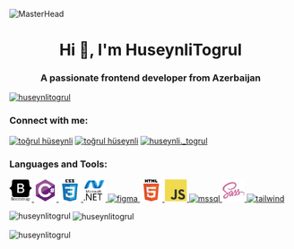 ![MasterHead](https://www.google.com/url?sa=i&url=https%3A%2F%2Fmyloview.com%2Fposter-glowing-neon-line-web-design-and-front-end-development-icon-isolated-no-EA43A9A&psig=AOvVaw0l5XFsSGKPD0GSxf3YmytB&ust=1709123151603000&source=images&cd=vfe&opi=89978449&ved=0CBMQjRxqFwoTCPj68YzCy4QDFQAAAAAdAAAAABA6)
<h1 align="center">Hi 👋, I'm HuseynliTogrul</h1>
<h3 align="center">A passionate frontend developer from Azerbaijan</h3>

<p align="left"> <a href="https://github.com/ryo-ma/github-profile-trophy"><img src="https://github-profile-trophy.vercel.app/?username=huseynlitogrul" alt="huseynlitogrul" /></a> </p>

<h3 align="left">Connect with me:</h3>
<p align="left">
<a href="https://linkedin.com/in/toğrul hüseynli" target="blank"><img align="center" src="https://raw.githubusercontent.com/rahuldkjain/github-profile-readme-generator/master/src/images/icons/Social/linked-in-alt.svg" alt="toğrul hüseynli" height="30" width="40" /></a>
<a href="https://fb.com/toğrul hüseynli" target="blank"><img align="center" src="https://raw.githubusercontent.com/rahuldkjain/github-profile-readme-generator/master/src/images/icons/Social/facebook.svg" alt="toğrul hüseynli" height="30" width="40" /></a>
<a href="https://instagram.com/huseynli._togrul" target="blank"><img align="center" src="https://raw.githubusercontent.com/rahuldkjain/github-profile-readme-generator/master/src/images/icons/Social/instagram.svg" alt="huseynli._togrul" height="30" width="40" /></a>
</p>

<h3 align="left">Languages and Tools:</h3>
<p align="left"> <a href="https://getbootstrap.com" target="_blank" rel="noreferrer"> <img src="https://raw.githubusercontent.com/devicons/devicon/master/icons/bootstrap/bootstrap-plain-wordmark.svg" alt="bootstrap" width="40" height="40"/> </a> <a href="https://www.w3schools.com/cs/" target="_blank" rel="noreferrer"> <img src="https://raw.githubusercontent.com/devicons/devicon/master/icons/csharp/csharp-original.svg" alt="csharp" width="40" height="40"/> </a> <a href="https://www.w3schools.com/css/" target="_blank" rel="noreferrer"> <img src="https://raw.githubusercontent.com/devicons/devicon/master/icons/css3/css3-original-wordmark.svg" alt="css3" width="40" height="40"/> </a> <a href="https://dotnet.microsoft.com/" target="_blank" rel="noreferrer"> <img src="https://raw.githubusercontent.com/devicons/devicon/master/icons/dot-net/dot-net-original-wordmark.svg" alt="dotnet" width="40" height="40"/> </a> <a href="https://www.figma.com/" target="_blank" rel="noreferrer"> <img src="https://www.vectorlogo.zone/logos/figma/figma-icon.svg" alt="figma" width="40" height="40"/> </a> <a href="https://www.w3.org/html/" target="_blank" rel="noreferrer"> <img src="https://raw.githubusercontent.com/devicons/devicon/master/icons/html5/html5-original-wordmark.svg" alt="html5" width="40" height="40"/> </a> <a href="https://developer.mozilla.org/en-US/docs/Web/JavaScript" target="_blank" rel="noreferrer"> <img src="https://raw.githubusercontent.com/devicons/devicon/master/icons/javascript/javascript-original.svg" alt="javascript" width="40" height="40"/> </a> <a href="https://www.microsoft.com/en-us/sql-server" target="_blank" rel="noreferrer"> <img src="https://www.svgrepo.com/show/303229/microsoft-sql-server-logo.svg" alt="mssql" width="40" height="40"/> </a> <a href="https://sass-lang.com" target="_blank" rel="noreferrer"> <img src="https://raw.githubusercontent.com/devicons/devicon/master/icons/sass/sass-original.svg" alt="sass" width="40" height="40"/> </a> <a href="https://tailwindcss.com/" target="_blank" rel="noreferrer"> <img src="https://www.vectorlogo.zone/logos/tailwindcss/tailwindcss-icon.svg" alt="tailwind" width="40" height="40"/> </a> </p>

<p><img align="left" src="https://github-readme-stats.vercel.app/api/top-langs?username=huseynlitogrul&show_icons=true&locale=en&layout=compact" alt="huseynlitogrul" /></p>

<p>&nbsp;<img align="center" src="https://github-readme-stats.vercel.app/api?username=huseynlitogrul&show_icons=true&locale=en" alt="huseynlitogrul" /></p>

<p><img align="center" src="https://github-readme-streak-stats.herokuapp.com/?user=huseynlitogrul&" alt="huseynlitogrul" /></p>


